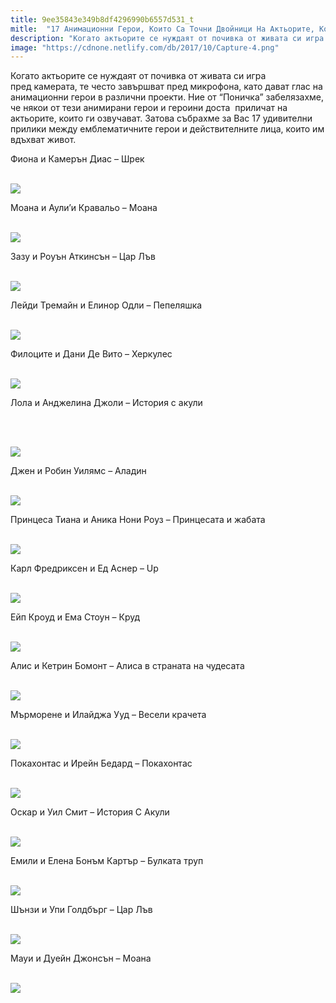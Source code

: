 ```yaml
---
title: 9ee35843e349b8df4296990b6557d531_t
mitle:  "17 Анимационни Герои, Които Са Точни Двойници На Актьорите, Които Ги Озвучават!"
description: "Когато актьорите се нуждаят от почивка от живата си игра пред камерата, те често завършват пред микрофона, като дават глас на анимационни герои в различни проекти. "
image: "https://cdnone.netlify.com/db/2017/10/Capture-4.png"
---
```


 <p>Когато актьорите се нуждаят от почивка от живата си игра пред камерата, те често завършват пред микрофона, като дават глас на анимационни герои в различни проекти. Ние от “Поничка” забелязахме, че някои от тези анимирани герои и героини доста  приличат на актьорите, които ги озвучават. Затова събрахме за Вас 17 удивителни прилики между емблематичните герои и действителните лица, които им вдъхват живот.</p>      <p>Фиона и Камерън Диас – Шрек</p> <p> <br/><img src="https://cdnone.netlify.com/db/2017/10/Capture-4.png"/></p> <p>Моана и Аули’и Кравальо – Моана</p>      <p> <br/><img src="https://cdnone.netlify.com/db/2017/10/Capture-5.png"/></p> <p>Зазу и Роуън Аткинсън – Цар Лъв</p> <p> <br/><img src="https://cdnone.netlify.com/db/-000//1/14590910-25315960-2-16ImageCollage-AnimatedCharactersWhoAretheSpittingImagesofTheirVoiceActors-0-1496408477-1496408482-650-1-1496408482-650-511da404a9-1496685052.jpg"/><br/></p> <p>Лейди Тремайн и Елинор Одли – Пепеляшка</p>      <p> <br/><img src="https://cdnone.netlify.com/db/-000//1/14590960-25312760-1-16ImageCollage-AnimatedCharactersWhoAretheSpittingImagesofTheirVoiceActors-0-1496408114-1496408120-650-1-1496408120-650-a06755d46b-1496737394.jpg"/><br/></p> <p>Филоците и Дани Де Вито – Херкулес</p> <p> <br/><img src="https://cdnone.netlify.com/db/-000//1/14590860-25318360-3-16ImageCollage-AnimatedCharactersWhoAretheSpittingImagesofTheirVoiceActors-0-1496408975-1496408980-650-1-1496408980-650-3ca966dac7-1496685052.jpg"/><br/></p> <p>Лола и Анджелина Джоли – История с акули</p> <p> </p> <p> <br/><img src="https://cdnone.netlify.com/db/-000//1/14590810-25319810-4-16ImageCollage-AnimatedCharactersWhoAretheSpittingImagesofTheirVoiceActors-0-1496409345-1496409349-650-1-1496409349-650-42fa0fb5ad-1496685052.jpg"/><br/></p>      <p>Джен и Робин Уилямс – Аладин</p> <p> <br/><img src="https://cdnone.netlify.com/db/-000//1/14590760-25321360-5-16ImageCollage-AnimatedCharactersWhoAretheSpittingImagesofTheirVoiceActors-0-1496409718-1496409725-650-1-1496409725-650-511da404a9-1496685052.jpg"/><br/></p> <p>Принцеса Тиана и Аника Нони Роуз – Принцесата и жабата</p> <p> <br/><img src="https://cdnone.netlify.com/db/-000//1/14590710-25322160-6-16ImageCollage-AnimatedCharactersWhoAretheSpittingImagesofTheirVoiceActors-0-1496410047-1496410055-650-1-1496410055-650-f2d0a228e9-1496685052.jpg"/><br/></p>      <p>Карл Фредриксен и Ед Аснер – Up</p> <p> <br/><img src="https://cdnone.netlify.com/db/-000//1/14590310-25322510-7-16ImageCollage-AnimatedCharactersWhoAretheSpittingImagesofTheirVoiceActors-0-1496410506-1496410515-650-1-1496410515-650-86f950925e-1496685052.jpg"/><br/></p> <p>Ейп Кроуд и Ема Стоун – Круд</p> <p> <br/><img src="https://cdnone.netlify.com/db/-000//1/14590660-25324360-8-16ImageCollage-AnimatedCharactersWhoAretheSpittingImagesofTheirVoiceActors-0-1496410816-1496410819-650-1-1496410819-650-44d9fcac37-1496685052.jpg"/><br/></p> <p>Алис и Кетрин Бомонт – Алиса в страната на чудесата</p> <p> <br/><img src="https://cdnone.netlify.com/db/-000//1/14590560-25331210-10-16ImageCollage-AnimatedCharactersWhoAretheSpittingImagesofTheirVoiceActors-0-1496413218-1496413221-650-1-1496413221-650-12a7f5e403-1496685052.jpg"/><br/></p> <p>Мърморене и Илайджа Ууд – Весели крачета</p> <p> <br/><img src="https://cdnone.netlify.com/db/-000//1/14590510-25332360-11-16ImageCollage-AnimatedCharactersWhoAretheSpittingImagesofTheirVoiceActors-0-1496413598-1496413629-650-1-1496413629-650-cf2c6ecbc2-1496685052.jpg"/><br/></p> <p>Покахонтас и Ирейн Бедард – Покахонтас</p> <p> <br/><img src="https://cdnone.netlify.com/db/-000//1/14590460-25335560-12-16ImageCollage-AnimatedCharactersWhoAretheSpittingImagesofTheirVoiceActors-0-1496414421-1496414428-650-1-1496414428-650-172ba631ec-1496685052.jpg"/><br/></p> <p>Оскар и Уил Смит – История С Акули</p> <p> <br/><img src="https://cdnone.netlify.com/db/-000//1/14590410-25335960-13-16ImageCollage-AnimatedCharactersWhoAretheSpittingImagesofTheirVoiceActors-0-1496414649-1496414652-650-1-1496414652-650-d8626f611e-1496685052.jpg"/><br/></p> <p>Емили и Елена Бонъм Картър – Булката труп</p> <p> <br/><img src="https://cdnone.netlify.com/db/-000//1/14590360-25336160-14-16ImageCollage-AnimatedCharactersWhoAretheSpittingImagesofTheirVoiceActors-0-1496414969-1496414973-650-1-1496414973-650-f7bbcb6889-1496685052.jpg"/><br/></p> <p>Шънзи и Упи Голдбърг – Цар Лъв</p> <p> <br/><img src="https://cdnone.netlify.com/db/-000//1/14590260-25337760-15-16ImageCollage-AnimatedCharactersWhoAretheSpittingImagesofTheirVoiceActors-0-1496415592-1496415598-650-1-1496415598-650-f2d0a228e9-1496685052.jpg"/><br/></p> <p>Мауи и Дуейн Джонсън – Моана</p> <p> <br/><img src="https://cdnone.netlify.com/db/2017/10/Capture-6.png"/></p>       